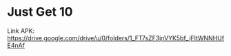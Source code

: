 # Just Get 10
 Link APK: https://drive.google.com/drive/u/0/folders/1_FT7sZF3jnVYK5bf_jFItWNNHUfE4nAf
